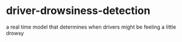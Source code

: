 # driver-drowsiness-detection

a real time model that determines when drivers might be feeling a little drowsy
